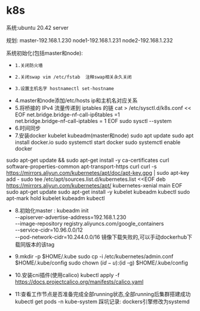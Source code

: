 # k8s

系统:ubuntu 20.42 server

规划: master-192.168.1.230
     node1-192.168.1.231
     node2-192.168.1.232

系统初始化(包括master和node):
-     1.关闭防火墙
-     2.关闭swap vim /etc/fstab  注释swap相关永久关闭
-     3.设置主机名字 hostnamectl set-hostname 
 -    4.master和node添加/etc/hosts ip和主机名对应关系
  -   5.将桥接的 IPv4 流量传递到 iptables 的链 
	cat > /etc/sysctl.d/k8s.conf << EOF net.bridge.bridge-nf-call-ip6tables =1 			
	net.bridge.bridge-nf-call-iptables = 1 
	EOF 
       sudo sysctl --system 
 -    6.时间同步
 -    7.安装docker kubelet kubeadm(master和node)
		sudo apt update sudo apt install docker.io sudo systemctl start docker sudo         systemctl enable docker
               
sudo apt-get update && sudo apt-get install -y ca-certificates curl software-properties-common apt-transport-https curl 
curl -s https://mirrors.aliyun.com/kubernetes/apt/doc/apt-key.gpg | sudo apt-key add - sudo tee /etc/apt/sources.list.d/kubernetes.list <<EOF deb https://mirrors.aliyun.com/kubernetes/apt/ kubernetes-xenial main 
EOF 
sudo apt-get update 
sudo apt-get install -y kubelet kubeadm kubectl 
sudo apt-mark hold kubelet kubeadm kubectl 

 -    8.初始化master :
             kubeadm init \
--apiserver-advertise-address=192.168.1.230 \
--image-repository registry.aliyuncs.com/google_containers \
--service-cidr=10.96.0.0/12 \
--pod-network-cidr=10.244.0.0/16
镜像下载失败的,可以手动dockerhub下载同版本的该tag
 
 -    9.mkdir -p $HOME/.kube sudo cp -i /etc/kubernetes/admin.conf $HOME/.kube/config sudo chown $(id -u):$(id -g) $HOME/.kube/config 
 
 -    10.安装cni插件(使用calico)
             kubectl apply -f https://docs.projectcalico.org/manifests/calico.yaml
  -   11:查看工作节点是否准备完成全部running状态,全部running后集群搭建成功
             kubectl get pods -n kube-system 
踩坑记录:
              dockers引擎修改为systemd
